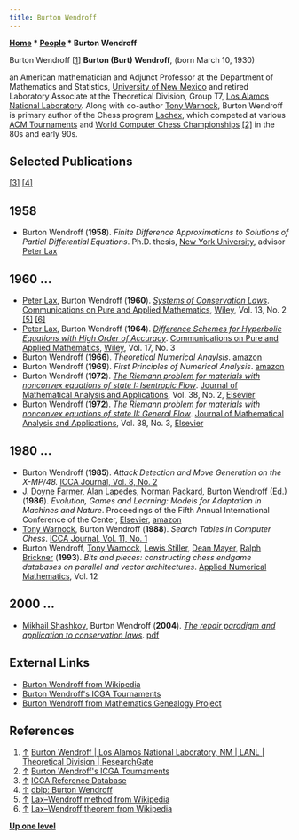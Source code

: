 ```yaml
---
title: Burton Wendroff
---
```

**[Home](Home "Home") * [People](People "People") * Burton Wendroff**

[](https://www.researchgate.net/profile/Burton_Wendroff) Burton Wendroff <a id="cite-note-1" href="#cite-ref-1">[1]</a>
**Burton (Burt) Wendroff**, (born March 10, 1930)

an American mathematician and Adjunct Professor at the Department of Mathematics and Statistics, [University of New Mexico](https://en.wikipedia.org/wiki/University_of_New_Mexico) and retired Laboratory Associate at the Theoretical Division, Group T7, [Los Alamos National Laboratory](Los_Alamos_National_Laboratory "Los Alamos National Laboratory"). Along with co-author [Tony Warnock](Tony_Warnock "Tony Warnock"), Burton Wendroff is primary author of the Chess program [Lachex](Lachex "Lachex"), which competed at various [ACM Tournaments](ACM_North_American_Computer_Chess_Championship "ACM North American Computer Chess Championship") and [World Computer Chess Championships](World_Computer_Chess_Championship "World Computer Chess Championship") <a id="cite-note-2" href="#cite-ref-2">[2]</a> in the 80s and early 90s.

## Selected Publications

<a id="cite-note-3" href="#cite-ref-3">[3]</a> <a id="cite-note-4" href="#cite-ref-4">[4]</a>

## 1958

- Burton Wendroff (**1958**). *Finite Difference Approximations to Solutions of Partial Differential Equations*. Ph.D. thesis, [New York University](https://en.wikipedia.org/wiki/New_York_University), advisor [Peter Lax](Mathematician#PeterLax "Mathematician")

## 1960 ...

- [Peter Lax](Mathematician#PeterLax "Mathematician"), Burton Wendroff (**1960**). *[Systems of Conservation Laws](http://onlinelibrary.wiley.com/doi/10.1002/cpa.3160130205/abstract)*. [Communications on Pure and Applied Mathematics](https://en.wikipedia.org/wiki/Communications_on_Pure_and_Applied_Mathematics), [Wiley](https://en.wikipedia.org/wiki/John_Wiley_%26_Sons), Vol. 13, No. 2 <a id="cite-note-5" href="#cite-ref-5">[5]</a> <a id="cite-note-6" href="#cite-ref-6">[6]</a>
- [Peter Lax](Mathematician#PeterLax "Mathematician"), Burton Wendroff (**1964**). *[Difference Schemes for Hyperbolic Equations with High Order of Accuracy](http://onlinelibrary.wiley.com/doi/10.1002/cpa.3160170311/abstract)*. [Communications on Pure and Applied Mathematics](https://en.wikipedia.org/wiki/Communications_on_Pure_and_Applied_Mathematics), [Wiley](https://en.wikipedia.org/wiki/John_Wiley_%26_Sons), Vol. 17, No. 3
- Burton Wendroff (**1966**). *Theoretical Numerical Anaylsis*. [amazon](https://www.amazon.com/Theoretical-Numerical-Anaylsis-Burton-Wendroff/dp/B002JBMP9C/ref=sr_1_2?s=books&ie=UTF8&qid=1511292255&sr=1-2)
- Burton Wendroff (**1969**). *First Principles of Numerical Analysis*. [amazon](http://www.amazon.com/First-Principles-Numerical-Analysis-Undergraduate/dp/B000NRPIOI/ref=sr_1_3?ie=UTF8&s=books&qid=1238869036&sr=1-3)
- Burton Wendroff (**1972**). *[The Riemann problem for materials with nonconvex equations of state I: Isentropic Flow](http://www.sciencedirect.com/science/article/pii/0022247X72901035)*. [Journal of Mathematical Analysis and Applications](https://en.wikipedia.org/wiki/Journal_of_Mathematical_Analysis_and_Applications), Vol. 38, No. 2, [Elsevier](https://en.wikipedia.org/wiki/Elsevier)
- Burton Wendroff (**1972**). *[The Riemann problem for materials with nonconvex equations of state II: General Flow](http://www.sciencedirect.com/science/article/pii/0022247X72900753)*. [Journal of Mathematical Analysis and Applications](https://en.wikipedia.org/wiki/Journal_of_Mathematical_Analysis_and_Applications), Vol. 38, No. 3, [Elsevier](https://en.wikipedia.org/wiki/Elsevier)

## 1980 ...

- Burton Wendroff (**1985**). *Attack Detection and Move Generation on the X-MP/48.* [ICCA Journal, Vol. 8, No. 2](ICGA_Journal#8_2 "ICGA Journal")
- [J. Doyne Farmer](Mathematician#JDFarmer "Mathematician"), [Alan Lapedes](Mathematician#AlanLapedes "Mathematician"), [Norman Packard](Mathematician#NHPackard "Mathematician"), Burton Wendroff (Ed.) (**1986**). *Evolution, Games and Learning: Models for Adaptation in Machines and Nature*. Proceedings of the Fifth Annual International Conference of the Center, [Elsevier](https://en.wikipedia.org/wiki/Elsevier), [amazon](https://www.amazon.com/Evolution-Games-Learning-Proceedings-International/dp/0444870318)
- [Tony Warnock](Tony_Warnock "Tony Warnock"), Burton Wendroff (**1988**). *Search Tables in Computer Chess*. [ICCA Journal, Vol. 11, No. 1](ICGA_Journal#11_1 "ICGA Journal")
- Burton Wendroff, [Tony Warnock](Tony_Warnock "Tony Warnock"), [Lewis Stiller](Lewis_Stiller "Lewis Stiller"), [Dean Mayer](index.php?title=Dean_Mayer&action=edit&redlink=1 "Dean Mayer (page does not exist)"), [Ralph Brickner](index.php?title=Ralph_Brickner&action=edit&redlink=1 "Ralph Brickner (page does not exist)") (**1993**). *Bits and pieces: constructing chess endgame databases on parallel and vector architectures*. [Applied Numerical Mathematics](https://www.journals.elsevier.com/applied-numerical-mathematics), Vol. 12

## 2000 ...

- [Mikhail Shashkov](http://cnls.lanl.gov/%7Eshashkov/), Burton Wendroff (**2004**). *[The repair paradigm and application to conservation laws](http://portal.acm.org/citation.cfm?id=1027305)*. [pdf](http://www.lanl.gov/orgs/t/publications/nuclear_weapons_highlights_2005/docs/Loubere_Repair.pdf)

## External Links

- [Burton Wendroff from Wikipedia](https://en.wikipedia.org/wiki/Burton_Wendroff)
- [Burton Wendroff's ICGA Tournaments](https://www.game-ai-forum.org/icga-tournaments/person.php?id=354)
- [Burton Wendroff from Mathematics Genealogy Project](https://genealogy.math.ndsu.nodak.edu/id.php?id=33707)

## References

1. <a id="cite-ref-1" href="#cite-note-1">↑</a> [Burton Wendroff | Los Alamos National Laboratory, NM | LANL | Theoretical Division | ResearchGate](https://www.researchgate.net/profile/Burton_Wendroff)
1. <a id="cite-ref-2" href="#cite-note-2">↑</a> [Burton Wendroff's ICGA Tournaments](https://www.game-ai-forum.org/icga-tournaments/person.php?id=354)
1. <a id="cite-ref-3" href="#cite-note-3">↑</a> [ICGA Reference Database](ICGA_Journal#RefDB "ICGA Journal")
1. <a id="cite-ref-4" href="#cite-note-4">↑</a> [dblp: Burton Wendroff](https://dblp.org/pers/hd/w/Wendroff:Burton)
1. <a id="cite-ref-5" href="#cite-note-5">↑</a> [Lax–Wendroff method from Wikipedia](https://en.wikipedia.org/wiki/Lax%E2%80%93Wendroff_method)
1. <a id="cite-ref-6" href="#cite-note-6">↑</a> [Lax–Wendroff theorem from Wikipedia](https://en.wikipedia.org/wiki/Lax%E2%80%93Wendroff_theorem)

**[Up one level](People "People")**

